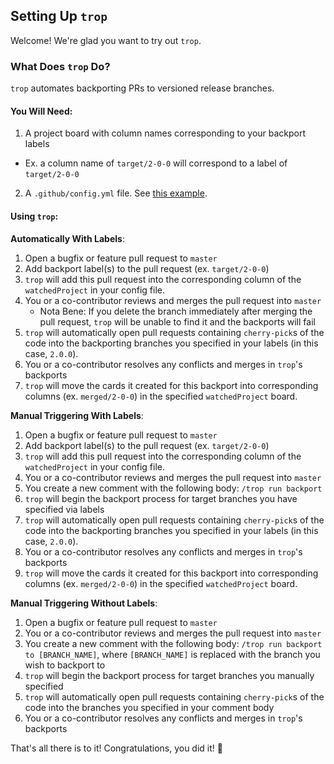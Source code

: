 ## Setting Up `trop`

Welcome! We're glad you want to try out `trop`.

### What Does `trop` Do?

`trop` automates backporting PRs to versioned release branches.

#### You Will Need:

1. A project board with column names corresponding to your backport labels
  - Ex. a column name of `target/2-0-0` will correspond to a label of `target/2-0-0`
2. A `.github/config.yml` file. See [this example](.example.config).

#### Using `trop`:

**Automatically With Labels**:
1. Open a bugfix or feature pull request to `master`
2. Add backport label(s) to the pull request (ex. `target/2-0-0`)
3. `trop` will add this pull request into the corresponding column of the `watchedProject` in your config file.
4. You or a co-contributor reviews and merges the pull request into `master`
    * Nota Bene: If you delete the branch immediately after merging the pull request, `trop` will be unable to find it and the backports will fail
5. `trop` will automatically open pull requests containing `cherry-pick`s of the code into the backporting branches you specified in your labels (in this case, `2.0.0`).
6. You or a co-contributor resolves any conflicts and merges in `trop`'s backports
7. `trop` will move the cards it created for this backport into corresponding columns (ex. `merged/2-0-0`) in the specified `watchedProject` board.

**Manual Triggering With Labels**:
1. Open a bugfix or feature pull request to `master`
2. Add backport label(s) to the pull request (ex. `target/2-0-0`)
3. `trop` will add this pull request into the corresponding column of the `watchedProject` in your config file.
4. You or a co-contributor reviews and merges the pull request into `master`
5. You create a new comment with the following body: `/trop run backport`
6. `trop` will begin the backport process for target branches you have specified via labels
7. `trop` will automatically open pull requests containing `cherry-pick`s of the code into the backporting branches you specified in your labels (in this case, `2.0.0`).
8. You or a co-contributor resolves any conflicts and merges in `trop`'s backports
9. `trop` will move the cards it created for this backport into corresponding columns (ex. `merged/2-0-0`) in the specified `watchedProject` board.

**Manual Triggering Without Labels**:
1. Open a bugfix or feature pull request to `master`
2. You or a co-contributor reviews and merges the pull request into `master`
3. You create a new comment with the following body: `/trop run backport to [BRANCH_NAME]`, where `[BRANCH_NAME]` is replaced with the branch you wish to backport to
4. `trop` will begin the backport process for target branches you manually specified
5. `trop` will automatically open pull requests containing `cherry-pick`s of the code into the branches you specified in your comment body
5. You or a co-contributor resolves any conflicts and merges in `trop`'s backports

That's all there is to it! Congratulations, you did it! :tada: